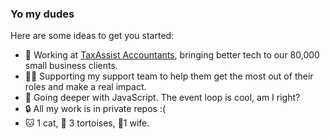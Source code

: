 ### Yo my dudes

Here are some ideas to get you started:

- 🔭 Working at [TaxAssist Accountants](https://www.taxassist.co.uk), bringing better tech to our 80,000 small business clients.
- 🧑‍💻 Supporting my support team to help them get the most out of their roles and make a real impact.
- 🌱 Going deeper with JavaScript.  The event loop is cool, am I right?
- 🔒️ All my work is in private repos :(
- 🐱 1 cat, 🐢 3 tortoises, 👰1 wife.
